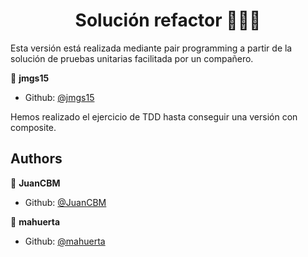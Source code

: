 <h1 align="center">Solución refactor 👨🏻‍💻   </h1>

Esta versión está realizada mediante pair programming a partir de la solución de pruebas unitarias facilitada por un compañero.

👤 **jmgs15**
* Github: [@jmgs15](https://github.com/jmgs15)

Hemos realizado el ejercicio de TDD hasta conseguir una versión con composite.

## Authors

👤 **JuanCBM**
* Github: [@JuanCBM](https://github.com/JuanCBM)

👤 **mahuerta**
* Github: [@mahuerta](https://github.com/mahuerta)
